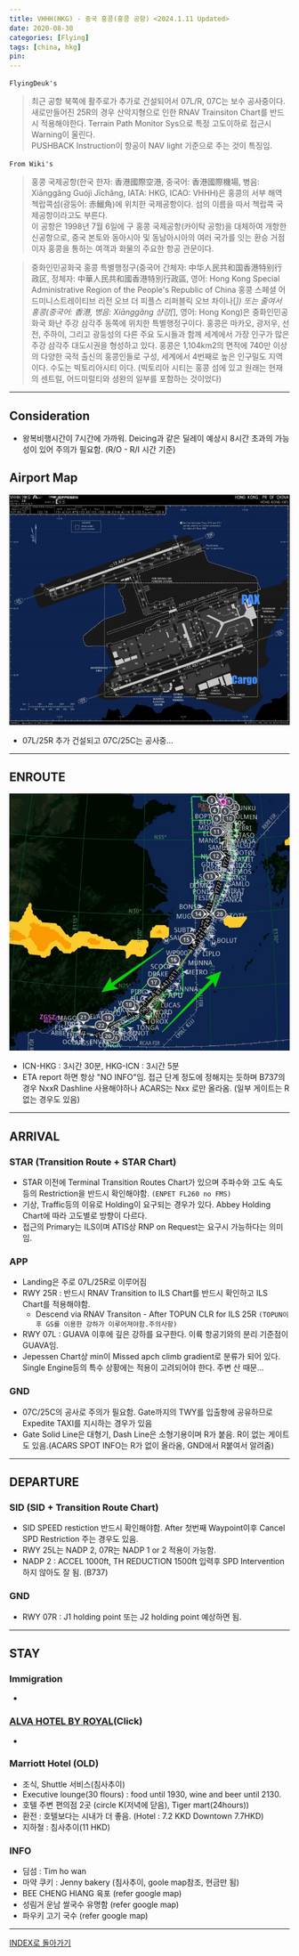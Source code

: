 ```yaml
---
title: VHHH(HKG) - 중국 홍콩(홍콩 공항) <2024.1.11 Updated>
date: 2020-08-30
categories: [Flying]
tags: [china, hkg]
pin:
---
```


`FlyingDeuk's`
> 최근 공항 북쪽에 활주로가 추가로 건설되어서 07L/R, 07C는 보수 공사중이다. <br>
새로만들어진 25R의 경우 산악지형으로 인한 RNAV Trainsiton Chart를 반드시 적용해야한다. Terrain Path Monitor Sys으로 특정 고도이하로 접근시 Warning이 울린다. <br>
PUSHBACK Instruction이 항공이 NAV light 기준으로 주는 것이 특징임.

`From Wiki's`
>홍콩 국제공항(한국 한자: 香港國際空港, 중국어: 香港國際機場, 병음: Xiānggǎng Guójì Jīchǎng, IATA: HKG, ICAO: VHHH)은 홍콩의 서부 해역 첵랍콕섬(광둥어: 赤鱲角)에 위치한 국제공항이다. 섬의 이름을 따서 첵랍콕 국제공항이라고도 부른다. <br>
이 공항은 1998년 7월 6일에 구 홍콩 국제공항(카이탁 공항)을 대체하여 개항한 신공항으로, 중국 본토와 동아시아 및 동남아시아의 여러 국가를 잇는 환승 거점이자 홍콩을 통하는 여객과 화물의 주요한 항공 관문이다.


>중화인민공화국 홍콩 특별행정구(중국어 간체자: 中华人民共和国香港特别行政区, 정체자: 中華人民共和國香港特別行政區, 영어: Hong Kong Special Administrative Region of the People's Republic of China 홍콩 스페셜 어드미니스트레이티브 리전 오브 더 피플스 리퍼블릭 오브 차이나[*]) 또는 줄여서 홍콩(중국어: 香港, 병음: Xiānggǎng 샹강[*], 영어: Hong Kong)은 중화인민공화국 화난 주강 삼각주 동쪽에 위치한 특별행정구이다. 홍콩은 마카오, 광저우, 선전, 주하이, 그리고 광둥성의 다른 주요 도시들과 함께 세계에서 가장 인구가 많은 주강 삼각주 대도시권을 형성하고 있다. 홍콩은 1,104km2의 면적에 740만 이상의 다양한 국적 출신의 홍콩인들로 구성, 세계에서 4번째로 높은 인구밀도 지역이다. 수도는 빅토리아시티 이다. (빅토리아 시티는 홍콩 섬에 있고 원래는 현재의 센트럴, 어드미럴티와 셩완의 일부를 포함하는 것이었다)

----------
## Consideration
- 왕복비행시간이 7시간에 가까워. Deicing과 같은 딜레이 예상시 8시간 초과의 가능성이 있어 주의가 필요함. (R/O - R/I 시간 기준) 


## Airport Map
![hkg](/img/flying/airport/hkg_ap.jpg)

- 07L/25R 추가 건설되고 07C/25C는 공사중...

----------

## ENROUTE
![hkg](/img/flying/airport/icnhkg.jpg)

- ICN-HKG : 3시간 30분, HKG-ICN : 3시간 5분
- ETA report 하면 항상 "NO INFO"임. 접근 단계 정도에 정해지는 듯하며 B737의 경우 NxxR Dashline 사용해야하나 ACARS는 Nxx 로만 올라옴. (일부 게이트는 R없는 경우도 있음)

------

## ARRIVAL
### STAR (Transition Route + STAR Chart)
- STAR 이전에 Terminal Transition Routes Chart가 있으며 주파수와 고도 속도등의 Restriction을 반드시 확인해야함. `(ENPET FL260 no FMS)`
- 기상, Traffic등의 이유로 Holding이 요구되는 경우가 있다. Abbey Holding Chart에 따라 고도별로 방향이 다르다.
- 접근의 Primary는 ILS이며 ATIS상 RNP on Request는 요구시 가능하다는 의미임. 

### APP
- Landing은 주로 07L/25R로 이루어짐
- RWY 25R : 반드시 RNAV Transition to ILS Chart를 반드시 확인하고 ILS Chart를 적용해야함. 
    - Descend via RNAV Transiton - After TOPUN CLR for ILS 25R `(TOPUN이후 GS를 이용한 강하가 이루어져야함.주의사항)`
- RWY 07L : GUAVA 이후에 깊은 강하를 요구한다. 이륙 항공기와의 분리 기준점이 GUAVA임.
- Jepessen Chart상 min이 Missed apch climb gradient로 분류가 되어 있다. Single Engine등의 특수 상황에는 적용이 고려되어야 한다. 주변 산 때문...

### GND
- 07C/25C의 공사로 주의가 필요함. Gate까지의 TWY를 입출항에 공유하므로 Expedite TAXI를 지시하는 경우가 있음
- Gate Solid Line은 대형기, Dash Line은 소형기용이며 R가 붙음. R이 없는 게이트도 있음.(ACARS SPOT INFO는 R가 없이 올라옴, GND에서 R붙여서 알려줌)

-----

## DEPARTURE
### SID (SID + Transition Route Chart)
- SID SPEED restiction 반드시 확인해야함. After 첫번째 Waypoint이후 Cancel SPD Restriction 주는 경우도 있음. 
- RWY 25L는 NADP 2, 07R는 NADP 1 or 2 적용이 가능함. 
- NADP 2 : ACCEL 1000ft, TH REDUCTION 1500ft 입력후 SPD Intervention 하지 않아도 잘 됨. (B737)

### GND
- RWY 07R : J1 holding point 또는 J2 holding point 예상하면 됨.

---

## STAY

### Immigration
- 

### [ALVA HOTEL BY ROYAL](https://maps.app.goo.gl/eKRjtDpUvWWd45rz7)(Click)
- 




### Marriott Hotel (OLD)
- 조식, Shuttle 서비스(침사추이)
- Executive lounge(30 flours) : food until 1930, wine and beer until 2130.
- 호텔 주변 편의점 2곳 (circle K(저녁에 닫음), Tiger mart(24hours))
- 환전 : 호텔보다는 시내가 더 좋음. (Hotel : 7.2 KKD Downtown 7.7HKD)
- 지하철 : 침사추이(11 HKD)

### INFO
- 딤섬 : Tim ho wan
- 마약 쿠키 : Jenny bakery (침사추이, goole map참조, 현금만 됨)
- BEE CHENG HIANG 육포 (refer google map)
- 성림거 운남 쌀국수 유명함 (refer google map)
- 파우키 고기 국수 (refer google map)

------

[INDEX로 돌아가기](/posts/KoreaJapanChina/)
